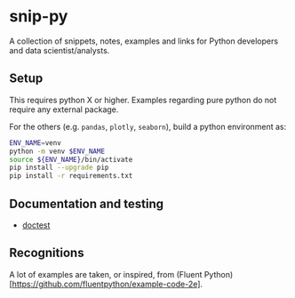 # snip-py
A collection of snippets, notes, examples and links for Python developers and data scientist/analysts.

## Setup
This requires python X or higher. Examples regarding pure python do not require any external package.

For the others (e.g. `pandas`, `plotly`, `seaborn`), build a python environment as:

```sh
ENV_NAME=venv
python -m venv $ENV_NAME
source ${ENV_NAME}/bin/activate
pip install --upgrade pip
pip install -r requirements.txt
```

## Documentation and testing

- [doctest](docs/documentation.md)



## Recognitions

A lot of examples are taken, or inspired, from (Fluent Python)[https://github.com/fluentpython/example-code-2e].

